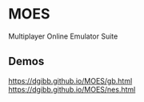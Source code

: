 # MOES
Multiplayer Online Emulator Suite
## Demos
https://dgibb.github.io/MOES/gb.html
https://dgibb.github.io/MOES/nes.html
